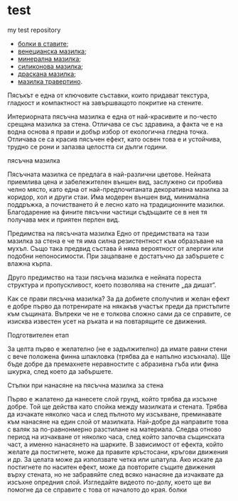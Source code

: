 # test
my test repository
<ul>
<li><a href="https://bolki.bg/">болки в ставите</a>;</li>
<li><a href="https://home-design.bg/kak-da-napravim-venecianska-mazilka/">венецианска мазилка</a>;</li>
<li><a href="https://home-design.bg/mineralna-mazilka-budjetniq-izbor/">минерална мазилка</a>;</li>
<li><a href="https://home-design.bg/stho-e-to-silikonova-mazilka-i-za-kakvo-se-izpolzva/">силиконова мазилка</a>;</li>
<li><a href="https://home-design.bg/koga-e-podhodqstho-da-pravim-draskana-mazilka/" target="_blank" rel="noopener">драскана мазилка</a>;</li>
<li><a href="https://home-design.bg/krasivata-mazilka-travertino-chereshkata-na-tortata/" rel="noopener">мазилка травертино</a>.</li>
</ul>
Пясъкът е една от ключовите съставки, които придават текстура, гладкост и компактност на завършващото покритие на стените.

Интериорната пясъчна мазилка е една от най-красивите и по-често срещана мазилка за стена. Отличава се със здравина, а факта че е на водна основа я прави и добър избор от екологична гледна точка.  Отличава се са красив пясъчен ефект, като освен това е и устойчива, трудно се рони и запазва целостта си дълги години.

пясъчна мазилка

Пясъчната мазилка се предлага в най-различни цветове. Нейната приемлива цена и забележителен външен вид, заслужено си пробива челно място, като една от най-предпочитаната декоративна мазилка за коридор, хол и други стаи. Има модерен външен вид, минимална поддръжка, а почистването й е лесно като на традиционните мазилки. Благодарение на фините пясъчни частици съдъщаите се в нея тя получава мек и приятен перлен вид.

Предимства на пясъчната мазилка
Едно от предимствата на тази мазилка за стена е че тя има силна резистентност към образъване на мухъл. Също така предвид състава й няма вероятност от алергии или подобни непоносимости. При зацапване е достатъчно да забършете с влажна кърпа.

Друго предимство на тази пясъчна мазилка е нейната пореста структура и пропускливост, което позволява на стените „да дишат“.

Как се прави пясъчна мазилка?
За да добиете сполучлив и желан ефект е добре първо да потренирате на някакъв участък преди да пристъпите към същината. Въпреки че не е толкова сложно сами да се справите, се изисква известен усет на ръката и на повтарящите се движения.

Подготвителен етап

За целта първо е желателно (не е задължително) да имате равни стени с вече положена финна шпакловка (трябва да е напълно изсъхнала). Ще бъде добре да премахнете неравностите с абразивна гъба или фина шкурка, след което да забършете.

Стъпки при нанасяне на пясъчна мазилка за стена

Първо е жалатено да нанесете слой грунд, който трябва да изсъхне добре. Той ще действа като спойка между мазилката и стената. Трябва да изчакате няколко часа и след пълното му изсъхване, преминавате към нанасяне на един слой от мазилката.
Най-добре да направите това с валяк за по-равнонмерно разстилане на материала. Следва отново период на изчакване от няколко часа, след който започва същинската част, а именно нанасянето на шарките.
В зависимост от ефекта, който желате да постигнете, може да правите кръстосани, кръгови движения и др. За целата може да използвате четка или шпатула. Ако искате да постигнете по наситен ефект, може да повторите същите движения върху стената, но не забравяйте след всяко нанасяне да изчаквате да изсъхне опредния слой.
Изгледайте видеото по-долу, което ще ви помогне да се справите с това от началото до края.
болки
